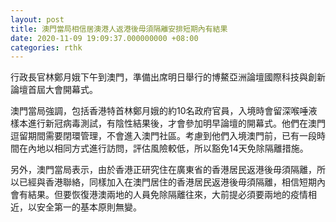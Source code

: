 ```yaml
---
layout: post
title: 澳門當局相信居澳港人返港後毋須隔離安排短期內有結果
date: 2020-11-09 19:09:37.000000000 +08:00
categories: rthk
---
```


行政長官林鄭月娥下午到澳門，準備出席明日舉行的博鰲亞洲論壇國際科技與創新論壇首屆大會開幕式。

澳門當局強調，包括香港特首林鄭月娥的約10名政府官員，入境時會留深喉唾液樣本進行新冠病毒測試，有陰性結果後，才會參加明早論壇的開幕式。他們在澳門逗留期間需要閉環管理，不會進入澳門社區。考慮到他們入境澳門前，已有一段時間在內地以相同方式進行訪問，評估風險較低，所以豁免14天免除隔離措施。

另外，澳門當局表示，由於香港正研究住在廣東省的香港居民返港後毋須隔離，所以已經與香港聯絡，同樣加入在澳門居住的香港居民返港後毋須隔離，相信短期內會有結果。但要恢復港澳兩地的人員免除隔離往來，大前提必須要兩地的疫情相近，以安全第一的基本原則無變。
